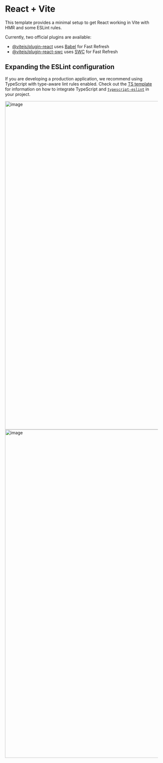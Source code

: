 # React + Vite

This template provides a minimal setup to get React working in Vite with HMR and some ESLint rules.

Currently, two official plugins are available:

- [@vitejs/plugin-react](https://github.com/vitejs/vite-plugin-react/blob/main/packages/plugin-react) uses [Babel](https://babeljs.io/) for Fast Refresh
- [@vitejs/plugin-react-swc](https://github.com/vitejs/vite-plugin-react/blob/main/packages/plugin-react-swc) uses [SWC](https://swc.rs/) for Fast Refresh

## Expanding the ESLint configuration

If you are developing a production application, we recommend using TypeScript with type-aware lint rules enabled. Check out the [TS template](https://github.com/vitejs/vite/tree/main/packages/create-vite/template-react-ts) for information on how to integrate TypeScript and [`typescript-eslint`](https://typescript-eslint.io) in your project.


<img width="721" height="1079" alt="image" src="https://github.com/user-attachments/assets/b774fe76-bdb1-44ca-815f-c1d2ef476bb7" />
<img width="1689" height="1079" alt="image" src="https://github.com/user-attachments/assets/64ca62bd-a1bc-42dc-b26f-f710cccfbfea" />
